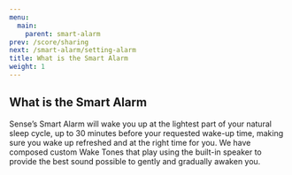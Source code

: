 ```yaml
---
menu:
  main:
    parent: smart-alarm
prev: /score/sharing
next: /smart-alarm/setting-alarm
title: What is the Smart Alarm
weight: 1
---
```


## What is the Smart Alarm


Sense’s Smart Alarm will wake you up at the lightest part of your natural sleep cycle, up to 30 minutes before your requested wake-up time, making sure you wake up refreshed and at the right time for you. We have composed custom Wake Tones that play using the built-in speaker to provide the best sound possible to gently and gradually awaken you.